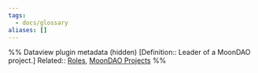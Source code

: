 ```yaml
---
tags:
  - docs/glossary
aliases: []
---
```

%% Dataview plugin metadata (hidden)
[Definition:: Leader of a MoonDAO project.]
Related:: [Roles](Roles.md), [MoonDAO Projects](MoonDAO%20Projects.md)
%%